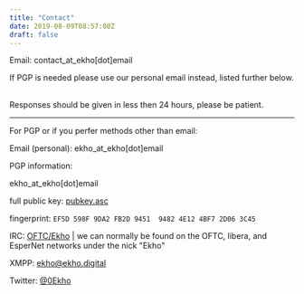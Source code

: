 ```yaml
---
title: "Contact"
date: 2019-08-09T08:57:08Z
draft: false
---
```

Email: contact_at_ekho[dot]email

<span class="smallnote">If PGP is needed please use our personal email instead, listed further below.</span>

<br>Responses should be given in less then 24 hours, please be patient.

--------

For PGP or if you perfer methods other than email:

Email (personal): ekho_at_ekho[dot]email
<div class="smallnote smallindent grey">
  PGP information:

  ekho_at_ekho[dot]email

  full public key: [pubkey.asc](./pubkey.asc)

  fingerprint:  `EF5D 598F 9DA2 FB2D 9451  9482 4E12 4BF7 2D06 3C45`
</div>

IRC: [OFTC/Ekho](irc://chat.oftc.net:6697/Ekho,isnick) | we can normally be found on the
OFTC, libera, and EsperNet networks under the nick "Ekho"

XMPP: [ekho@ekho.digital](xmpp:ekho@ekho.digital)

Twitter: [@0Ekho](https://twitter.com/0Ekho)

